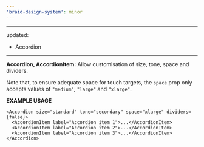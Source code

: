 ```yaml
---
'braid-design-system': minor
---
```


---
updated:
  - Accordion
---

**Accordion, AccordionItem:** Allow customisation of size, tone, space and dividers.

Note that, to ensure adequate space for touch targets, the `space` prop only accepts values of `"medium"`, `"large"` and `"xlarge"`.

**EXAMPLE USAGE**

```tsx
<Accordion size="standard" tone="secondary" space="xlarge" dividers={false}>
  <AccordionItem label="Accordion item 1">...</AccordionItem>
  <AccordionItem label="Accordion item 2">...</AccordionItem>
  <AccordionItem label="Accordion item 3">...</AccordionItem>
</Accordion>
```

